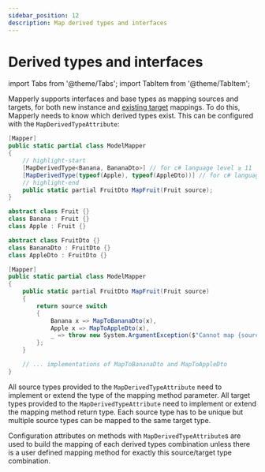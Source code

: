```yaml
---
sidebar_position: 12
description: Map derived types and interfaces
---
```


# Derived types and interfaces

import Tabs from '@theme/Tabs';
import TabItem from '@theme/TabItem';

Mapperly supports interfaces and base types as mapping sources and targets, for both new instance and [existing target](./existing-target.mdx) mappings.
To do this, Mapperly needs to know which derived types exist.
This can be configured with the `MapDerivedTypeAttribute`:

<Tabs>
  <TabItem value="declaration" label="Declaration" default>
  
  ```csharp
  [Mapper]
  public static partial class ModelMapper
  {
      // highlight-start
      [MapDerivedType<Banana, BananaDto>] // for c# language level ≥ 11
      [MapDerivedType(typeof(Apple), typeof(AppleDto))] // for c# language level < 11
      // highlight-end
      public static partial FruitDto MapFruit(Fruit source);
  }
  
  abstract class Fruit {}
  class Banana : Fruit {}
  class Apple : Fruit {}
  
  abstract class FruitDto {}
  class BananaDto : FruitDto {}
  class AppleDto : FruitDto {}
  ```
  
  </TabItem>
  <TabItem value="generated" label="Generated code" default>
  
  ```csharp
  [Mapper]
  public static partial class ModelMapper
  {
      public static partial FruitDto MapFruit(Fruit source)
      {
          return source switch
          {
              Banana x => MapToBananaDto(x),
              Apple x => MapToAppleDto(x),
              _ => throw new System.ArgumentException($"Cannot map {source.GetType()} to FruitDto as there is no known derived type mapping", nameof(source)),
          };
      }
  
      // ... implementations of MapToBananaDto and MapToAppleDto
  }
  ```
  
  </TabItem>
</Tabs>

All source types provided to the `MapDerivedTypeAttribute`
need to implement or extend the type of the mapping method parameter.
All target types provided to the `MapDerivedTypeAttribute`
need to implement or extend the mapping method return type.
Each source type has to be unique but multiple source types can be mapped to the same target type.

Configuration attributes on methods with `MapDerivedTypeAttribute`s are used to build
the mapping of each derived types combination unless there is a user defined mapping method for exactly
this source/target type combination.
